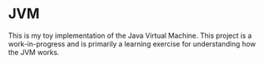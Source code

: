 # JVM

This is my toy implementation of the Java Virtual Machine.
This project is a work-in-progress and is primarily a learning exercise for 
understanding how the JVM works.
